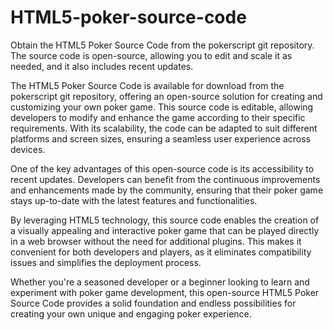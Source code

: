 # HTML5-poker-source-code
Obtain the HTML5 Poker Source Code from the pokerscript git repository. The source code is open-source, allowing you to edit and scale it as needed, and it also includes recent updates.

The HTML5 Poker Source Code is available for download from the pokerscript git repository, offering an open-source solution for creating and customizing your own poker game. This source code is editable, allowing developers to modify and enhance the game according to their specific requirements. With its scalability, the code can be adapted to suit different platforms and screen sizes, ensuring a seamless user experience across devices.

One of the key advantages of this open-source code is its accessibility to recent updates. Developers can benefit from the continuous improvements and enhancements made by the community, ensuring that their poker game stays up-to-date with the latest features and functionalities.

By leveraging HTML5 technology, this source code enables the creation of a visually appealing and interactive poker game that can be played directly in a web browser without the need for additional plugins. This makes it convenient for both developers and players, as it eliminates compatibility issues and simplifies the deployment process.

Whether you're a seasoned developer or a beginner looking to learn and experiment with poker game development, this open-source HTML5 Poker Source Code provides a solid foundation and endless possibilities for creating your own unique and engaging poker experience.
